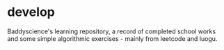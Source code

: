 # develop

Baddyscience's learning repository, a record of completed school works and some simple algorithmic exercises - mainly from leetcode and luogu.

